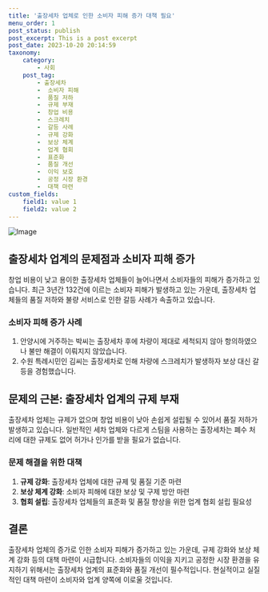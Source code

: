 ```yaml
---
title: '출장세차 업체로 인한 소비자 피해 증가 대책 필요'
menu_order: 1
post_status: publish
post_excerpt: This is a post excerpt
post_date: 2023-10-20 20:14:59
taxonomy:
    category:
        - 사회
    post_tag:
        - 출장세차
        -  소비자 피해
        -  품질 저하
        -  규제 부재
        -  창업 비용
        -  스크레치
        -  갈등 사례
        -  규제 강화
        -  보상 체계
        -  업계 협회
        -  표준화
        -  품질 개선
        -  이익 보호
        -  공정 시장 환경
        -  대책 마련
custom_fields:
    field1: value 1
    field2: value 2
---
```


![Image](https://imgnews.pstatic.net/image/666/2024/02/07/0000033094_001_20240207091301733.jpg?type=w647)


## 출장세차 업계의 문제점과 소비자 피해 증가
창업 비용이 낮고 용이한 출장세차 업체들이 늘어나면서 소비자들의 피해가 증가하고 있습니다. 최근 3년간 132건에 이르는 소비자 피해가 발생하고 있는 가운데, 출장세차 업체들의 품질 저하와 불량 서비스로 인한 갈등 사례가 속출하고 있습니다.

### 소비자 피해 증가 사례
1. 안양시에 거주하는 박씨는 출장세차 후에 차량이 제대로 세척되지 않아 항의하였으나 불만 해결이 이뤄지지 않았습니다.
2. 수원 특례시민인 김씨는 출장세차로 인해 차량에 스크레치가 발생하자 보상 대신 갈등을 경험했습니다.

## 문제의 근본: 출장세차 업계의 규제 부재
출장세차 업체는 규제가 없으며 창업 비용이 낮아 손쉽게 설립될 수 있어서 품질 저하가 발생하고 있습니다. 일반적인 세차 업체와 다르게 스팀을 사용하는 출장세차는 폐수 처리에 대한 규제도 없어 허가나 인가를 받을 필요가 없습니다.

### 문제 해결을 위한 대책
1. **규제 강화**: 출장세차 업체에 대한 규제 및 품질 기준 마련
2. **보상 체계 강화**: 소비자 피해에 대한 보상 및 구제 방안 마련
3. **협회 설립**: 출장세차 업체들의 표준화 및 품질 향상을 위한 업계 협회 설립 필요성

## 결론
출장세차 업체의 증가로 인한 소비자 피해가 증가하고 있는 가운데, 규제 강화와 보상 체계 강화 등의 대책 마련이 시급합니다. 소비자들의 이익을 지키고 공정한 시장 환경을 유지하기 위해서는 출장세차 업계의 표준화와 품질 개선이 필수적입니다. 현실적이고 실질적인 대책 마련이 소비자와 업계 양쪽에 이로울 것입니다.
